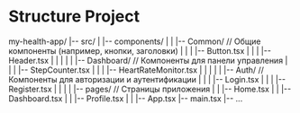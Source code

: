 # Structure Project
my-health-app/
|-- src/
|   |-- components/
|   |   |-- Common/            // Общие компоненты (например, кнопки, заголовки)
|   |   |   |-- Button.tsx
|   |   |   |-- Header.tsx
|   |   |
|   |   |-- Dashboard/         // Компоненты для панели управления
|   |   |   |-- StepCounter.tsx
|   |   |   |-- HeartRateMonitor.tsx
|   |   |
|   |   |-- Auth/              // Компоненты для авторизации и аутентификации
|   |   |   |-- Login.tsx
|   |   |   |-- Register.tsx
|   |   |
|   |-- pages/                 // Страницы приложения
|   |   |-- Home.tsx
|   |   |-- Dashboard.tsx
|   |   |-- Profile.tsx
|   |
|-- App.tsx
|-- main.tsx
|-- ...

